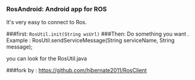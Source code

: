 ### RosAndroid: Android app for ROS

It's very easy to connect to Ros.

###first:
`RosUtil.init(String wsUrl)`
###Then:
Do something you want .
Example :  RosUtil.sendServiceMessage(String serviceName, String message);

you can look for the RosUtil.java

###fork by : https://github.com/hibernate2011/RosClient
